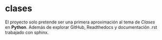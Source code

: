 clases
======

El proyecto solo pretende ser una primera aproximación al tema de *Clases* en **Python**. 
Además de explorar GitHub, Readthedocs y documentación .rst trabajado con sphinx.